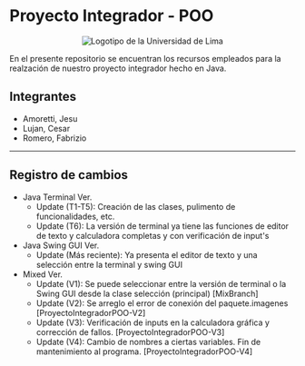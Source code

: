 # Proyecto Integrador - POO

<p align="center">
  <img src="https://media.discordapp.net/attachments/1042936737447546920/1042940724288692254/ulima_logo.png?width=720&height=189" alt="Logotipo de la Universidad de Lima"/>
</p>

En el presente repositorio se encuentran los recursos empleados para la realzación de nuestro proyecto integrador hecho en Java. <br>
## Integrantes
- Amoretti, Jesu
- Lujan, Cesar
- Romero, Fabrizio
***
## Registro de cambios
- Java Terminal Ver.
  - Update (T1-T5): Creación de las clases, pulimento de funcionalidades, etc.
  - Update (T6): La versión de terminal ya tiene las funciones de editor de texto y calculadora completas y con verificación de input's
- Java Swing GUI Ver.
  - Update (Más reciente): Ya presenta el editor de texto y una selección entre la terminal y swing GUI
- Mixed Ver.
  - Update (V1): Se puede seleccionar entre la versión de terminal o la Swing GUI desde la clase selección (principal) [MixBranch]
  - Update (V2): Se arreglo el error de conexión del paquete.imagenes [ProyectoIntegradorPOO-V2]
  - Update (V3): Verificación de inputs en la calculadora gráfica y corrección de fallos. [ProyectoIntegradorPOO-V3]
  - Update (V4): Cambio de nombres a ciertas variables. Fin de mantenimiento al programa. [ProyectoIntegradorPOO-V4]
  

